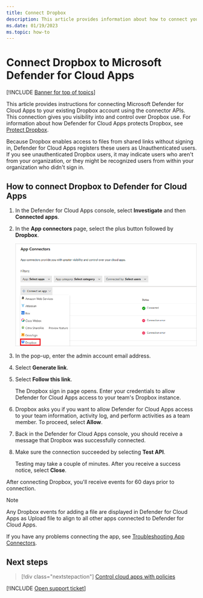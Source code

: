 ```yaml
---
title: Connect Dropbox
description: This article provides information about how to connect your Dropbox app to Defender for Cloud Apps using the API connector  for visibility and control over use.
ms.date: 01/19/2023
ms.topic: how-to
---
```

# Connect Dropbox to Microsoft Defender for Cloud Apps

[!INCLUDE [Banner for top of topics](includes/banner.md)]

This article provides instructions for connecting Microsoft Defender for Cloud Apps to your existing Dropbox account using the connector APIs. This connection gives you visibility into and control over Dropbox use. For information about how Defender for Cloud Apps protects Dropbox, see [Protect Dropbox](protect-dropbox.md).

Because Dropbox enables access to files from shared links without signing in, Defender for Cloud Apps registers these users as Unauthenticated users. If you see unauthenticated Dropbox users, it may indicate users who aren't from your organization, or they might be recognized users from within your organization who didn't sign in.

## How to connect Dropbox to Defender for Cloud Apps

1. In the Defender for Cloud Apps console, select **Investigate** and then **Connected apps**.

1. In the **App connectors** page, select the plus button followed by **Dropbox**.

    ![connect dropbox.](media/connect-dropbox.png "connect dropbox")

1. In the pop-up, enter the admin account email address.

1. Select **Generate link**.

1. Select **Follow this link**.

    The Dropbox sign in page opens. Enter your credentials to allow Defender for Cloud Apps access to your team's Dropbox instance.

1. Dropbox asks you if you want to allow Defender for Cloud Apps access to your team information, activity log, and perform activities as a team member. To proceed, select **Allow**.

1. Back in the Defender for Cloud Apps console, you should receive a message that Dropbox was successfully connected.

1. Make sure the connection succeeded by selecting **Test API**.

    Testing may take a couple of minutes. After you receive a success notice, select **Close**.

After connecting Dropbox, you'll receive events for 60 days prior to connection.

> [!NOTE]
> Any Dropbox events for adding a file are displayed in Defender for Cloud Apps as Upload file to align to all other apps connected to Defender for Cloud Apps.

If you have any problems connecting the app, see [Troubleshooting App Connectors](troubleshooting-api-connectors-using-error-messages.md).

## Next steps

> [!div class="nextstepaction"]
> [Control cloud apps with policies](control-cloud-apps-with-policies.md)

[!INCLUDE [Open support ticket](includes/support.md)]
